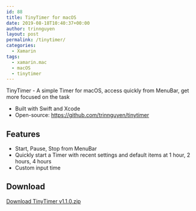 ```yaml
---
id: 88
title: TinyTimer for macOS
date: 2019-08-18T10:40:37+00:00
author: trinnguyen
layout: post
permalink: /tinytimer/
categories:
  - Xamarin
tags:
  - xamarin.mac
  - macOS
  - tinytimer
---
```


TinyTimer - A simple Timer for macOS, access quickly from MenuBar, get more focused on the task
- Built with Swift and Xcode
- Open-source: <a href="https://github.com/trinnguyen/tinytimer">https://github.com/trinnguyen/tinytimer</a>

## Features
- Start, Pause, Stop from MenuBar
- Quickly start a Timer with recent settings and default items at 1 hour, 2 hours, 4 hours
- Custom input time

## Download
[Download TinyTimer v1.1.0.zip](https://github.com/trinnguyen/tinytimer/releases/download/v1.1.0/TinyTimer-v1.1.0.zip)
